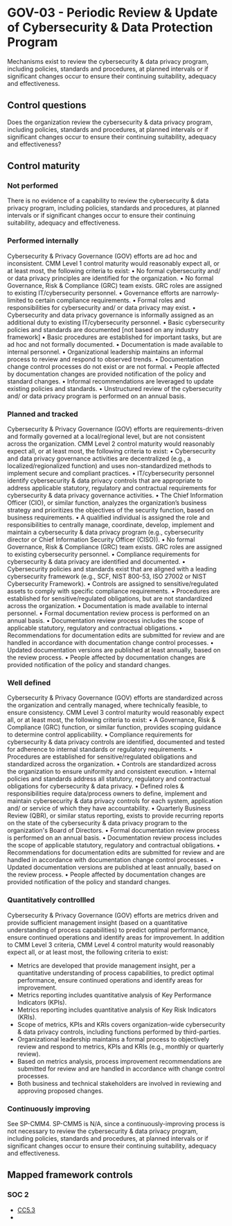 # GOV-03 - Periodic Review & Update of Cybersecurity & Data Protection Program
Mechanisms exist to review the cybersecurity & data privacy program, including policies, standards and procedures, at planned intervals or if significant changes occur to ensure their continuing suitability, adequacy and effectiveness. 
## Control questions
Does the organization review the cybersecurity & data privacy program, including policies, standards and procedures, at planned intervals or if significant changes occur to ensure their continuing suitability, adequacy and effectiveness? 
## Control maturity
### Not performed
There is no evidence of a capability to review the cybersecurity & data privacy program, including policies, standards and procedures, at planned intervals or if significant changes occur to ensure their continuing suitability, adequacy and effectiveness. 
### Performed internally
Cybersecurity & Privacy Governance (GOV) efforts are ad hoc and inconsistent. CMM Level 1 control maturity would reasonably expect all, or at least most, the following criteria to exist:
•	No formal cybersecurity and/ or data privacy principles are identified for the organization.
•	No formal Governance, Risk & Compliance (GRC) team exists. GRC roles are assigned to existing IT/cybersecurity personnel.
•	Governance efforts are narrowly-limited to certain compliance requirements.
•	Formal roles and responsibilities for cybersecurity and/ or data privacy may exist.
•	Cybersecurity and data privacy governance is informally assigned as an additional duty to existing IT/cybersecurity personnel.
•	Basic cybersecurity policies and standards are documented [not based on any industry framework]
•	Basic procedures are established for important tasks, but are ad hoc and not formally documented.
•	Documentation is made available to internal personnel.
•	Organizational leadership maintains an informal process to review and respond to observed trends.
•	Documentation change control processes do not exist or are not formal.
•	People affected by documentation changes are provided notification of the policy and standard changes.
•	Informal recommendations are leveraged to update existing policies and standards.
•	Unstructured review of the cybersecurity and/ or data privacy program is performed on an annual basis.
### Planned and tracked
Cybersecurity & Privacy Governance (GOV) efforts are requirements-driven and formally governed at a local/regional level, but are not consistent across the organization. CMM Level 2 control maturity would reasonably expect all, or at least most, the following criteria to exist:
•	Cybersecurity and data privacy governance activities are decentralized (e.g., a localized/regionalized function) and uses non-standardized methods to implement secure and compliant practices.
•	IT/cybersecurity personnel identify cybersecurity & data privacy controls that are appropriate to address applicable statutory, regulatory and contractual requirements for cybersecurity & data privacy governance activities.
•	The Chief Information Officer (CIO), or similar function, analyzes the organization’s business strategy and prioritizes the objectives of the security function, based on business requirements.
•	A qualified individual is assigned the role and responsibilities to centrally manage, coordinate, develop, implement and maintain a cybersecurity & data privacy program (e.g., cybersecurity director or Chief Information Security Officer (CISO)).
•	No formal Governance, Risk & Compliance (GRC) team exists. GRC roles are assigned to existing cybersecurity personnel.
•	Compliance requirements for cybersecurity & data privacy are identified and documented.
•	Cybersecurity policies and standards exist that are aligned with a leading cybersecurity framework (e.g., SCF, NIST 800-53, ISO 27002 or NIST Cybersecurity Framework).
•	Controls are assigned to sensitive/regulated assets to comply with specific compliance requirements.
•	Procedures are established for sensitive/regulated obligations, but are not standardized across the organization. 
•	Documentation is made available to internal personnel.
•	Formal documentation review process is performed on an annual basis.
•	Documentation review process includes the scope of applicable statutory, regulatory and contractual obligations.
•	Recommendations for documentation edits are submitted for review and are handled in accordance with documentation change control processes.
•	Updated documentation versions are published at least annually, based on the review process.
•	People affected by documentation changes are provided notification of the policy and standard changes.
### Well defined
Cybersecurity & Privacy Governance (GOV) efforts are standardized across the organization and centrally managed, where technically feasible, to ensure consistency. CMM Level 3 control maturity would reasonably expect all, or at least most, the following criteria to exist:
•	A Governance, Risk & Compliance (GRC) function, or similar function, provides scoping guidance to determine control applicability.
•	Compliance requirements for cybersecurity & data privacy controls are identified, documented and tested for adherence to internal standards or regulatory requirements. 
•	Procedures are established for sensitive/regulated obligations and standardized across the organization. 
•	Controls are standardized across the organization to ensure uniformity and consistent execution.
•	Internal policies and standards address all statutory, regulatory and contractual obligations for cybersecurity & data privacy.
•	Defined roles & responsibilities require data/process owners to define, implement and maintain cybersecurity & data privacy controls for each system, application and/ or service of which they have accountability.
•	Quarterly Business Review (QBR), or similar status reporting, exists to provide recurring reports on the state of the cybersecurity & data privacy program to the organization's Board of Directors.
•	Formal documentation review process is performed on an annual basis.
•	Documentation review process includes the scope of applicable statutory, regulatory and contractual obligations.
•	Recommendations for documentation edits are submitted for review and are handled in accordance with documentation change control processes.
•	Updated documentation versions are published at least annually, based on the review process.
•	People affected by documentation changes are provided notification of the policy and standard changes.
### Quantitatively controllled
Cybersecurity & Privacy Governance (GOV) efforts are metrics driven and provide sufficient management insight (based on a quantitative understanding of process capabilities) to predict optimal performance, ensure continued operations and identify areas for improvement. In addition to CMM Level 3 criteria, CMM Level 4 control maturity would reasonably expect all, or at least most, the following criteria to exist:
- 	Metrics are developed that provide management insight, per a quantitative understanding of process capabilities, to predict optimal performance, ensure continued operations and identify areas for improvement.
- 	Metrics reporting includes quantitative analysis of Key Performance Indicators (KPIs).
- 	Metrics reporting includes quantitative analysis of Key Risk Indicators (KRIs).
- 	Scope of metrics, KPIs and KRIs covers organization-wide cybersecurity & data privacy controls, including functions performed by third-parties.
- 	Organizational leadership maintains a formal process to objectively review and respond to metrics, KPIs and KRIs (e.g., monthly or quarterly review).
- 	Based on metrics analysis, process improvement recommendations are submitted for review and are handled in accordance with change control processes.
- 	Both business and technical stakeholders are involved in reviewing and approving proposed changes.
### Continuously improving
See SP-CMM4. SP-CMM5 is N/A, since a continuously-improving process is not necessary to review the cybersecurity & data privacy program, including policies, standards and procedures, at planned intervals or if significant changes occur to ensure their continuing suitability, adequacy and effectiveness. 
## Mapped framework controls
### SOC 2
- [CC5.3](../soc2/cc53.md)
- [](../soc2/.md)